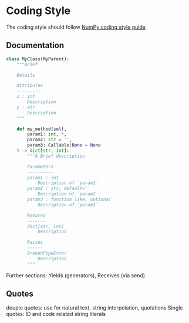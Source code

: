 # Coding Style

The coding style should follow [NumPy coding style guide](https://numpydoc.readthedocs.io/en/latest/format.html)

## Documentation

```python
class MyClass(MyParent):
    """Brief

    Details

    Attributes
    ----------
    x : int
        Description
    y : str
        Description
    """

    def my_method(self,
        param1: int, *,
        param2: str = '',
        param3: Callable|None = None
    ) -> dict[str, int]:
        """A Brief description

        Parameters
        ----------
        param1 : int
            Description of `param1`
        param2 : str, default=''
            Description of `param2`
        param3 : function like, optional
            Description of `param3`

        Returns
        -------
        dict[str, int]
            Description

        Raises
        ------
        BrokenPipeError
            Description
        """
```

Further sections: Yields (generators), Receives (via send)

## Quotes

douple quotes: use for natural text, string interpolation, quotations
Single quotes: ID and code related string literals
